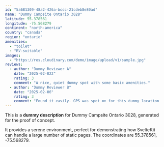 ```yaml
---
id: "5a681309-48a2-426a-bccc-21cdeb8e80ad"
name: "Dummy Campsite Ontario 3028"
latitude: 55.378561
longitude: -75.568279
continent: "north-america"
country: "canada"
region: "ontario"
amenities:
  - "toilet"
  - "RV-suitable"
images:
  - "https://res.cloudinary.com/demo/image/upload/v1/sample.jpg"
reviews:
  - author: "Dummy Reviewer A"
    date: "2025-02-022"
    rating: 3
    comment: "A nice, quiet dummy spot with some basic amenities."
  - author: "Dummy Reviewer B"
    date: "2025-02-06"
    rating: 3
    comment: "Found it easily. GPS was spot on for this dummy location."
---
```


This is a **dummy description** for Dummy Campsite Ontario 3028, generated for the proof of concept.

It provides a serene environment, perfect for demonstrating how SvelteKit can handle a large number of static pages. The coordinates are 55.378561, -75.568279.
